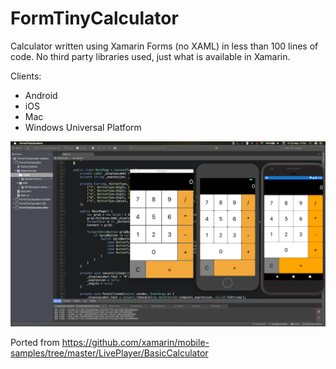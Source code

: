 # FormTinyCalculator
Calculator written using Xamarin Forms (no XAML) in less than 100 lines of code.
No third party libraries used, just what is available in Xamarin.

Clients:

- Android
- iOS
- Mac
- Windows Universal Platform

![Calculator screenshot](screenshot.png)


Ported from https://github.com/xamarin/mobile-samples/tree/master/LivePlayer/BasicCalculator


